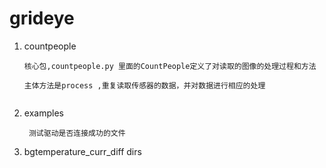 # grideye
1. countpeople 
    ```
    核心包,countpeople.py 里面的CountPeople定义了对读取的图像的处理过程和方法
    ```
       主体方法是process ,重复读取传感器的数据，并对数据进行相应的处理
        
    ```
2. examples

    ```
     测试驱动是否连接成功的文件
    ```
3. bgtemperature_curr_diff dirs
    ```
    	
    ```
